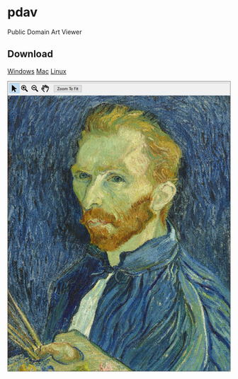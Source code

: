 # pdav
Public Domain Art Viewer

## Download
[Windows](Windows/pdav.exe?raw=true) [Mac]() [Linux]()

![PDAV Screenshot](img/pdav_mouseover.JPG)
